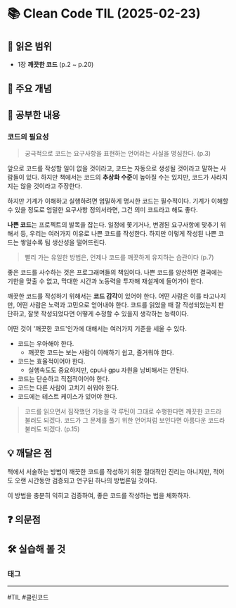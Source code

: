 # 📚 Clean Code TIL (2025-02-23)

## 📖 읽은 범위

- 1장 **깨끗한 코드** (p.2 ~ p.20)

## 📌 주요 개념


## 📖 공부한 내용

### 코드의 필요성

>궁극적으로 코드는 요구사항을 표현하는 언어라는 사실을 명심한다. (p.3)

앞으로 코드를 작성할 일이 없을 것이라고, 코드는 자동으로 생성될 것이라고 말하는 사람들이 있다. 하지만 책에서는 코드의 **추상화 수준**이 높아질 수는 있지만, 코드가 사라지지는 않을 것이라고 주장한다.

하지만 기계가 이해하고 실행하려면 엄밀하게 명시한 코드는 필수적이다. 기계가 이해할 수 있을 정도로 엄밀한 요구사항 정의서라면, 그건 의미 코드라고 해도 좋다.

**나쁜 코드**는 프로젝트의 발목을 잡는다. 일정에 쫓기거나, 변경된 요구사항에 맞추기 위해서 등, 우리는 여러가지 이유로 나쁜 코드를 작성한다. 하지만 이렇게 작성된 나쁜 코드는 쌓일수록 팀 생산성을 떨어뜨린다.

> 빨리 가는 유일한 방법은, 언제나 코드를 깨끗하게 유지하는 습관이다 (p.7)

좋은 코드를 사수하는 것은 프로그래머들의 책임이다. 나쁜 코드를 양산하면 결국에는 기한을 맞출 수 없고, 막대한 시간과 노동력을 투자해 재설계에 들어가야 한다. 

깨끗한 코드를 작성하기 위해서는 **코드 감각**이 있어야 한다. 어떤 사람은 이를 타고나지만, 어떤 사람은 노력과 고민으로 얻어내야 한다. 코드를 읽었을 때 잘 작성되었는지 판단하고, 잘못 작성되었다면 어떻게 수정할 수 있을지 생각하는 능력이다.

어떤 것이 '깨끗한 코드'인가에 대해서는 여러가지 기준을 세울 수 있다.

- 코드는 우아해야 한다.
	- 깨끗한 코드는 보는 사람이 이해하기 쉽고, 즐거워야 한다.
- 코드는 효율적이어야 한다.
	- 실행속도도 중요하지만, cpu나 gpu 자원을 낭비해서는 안된다.
- 코드는 단순하고 직접적이어야 한다.
- 코드는 다른 사람이 고치기 쉬워야 한다.
- 코드에는 테스트 케이스가 있어야 한다.

> 코드를 읽으면서 짐작했던 기능을 각 루틴이 그대로 수행한다면 깨끗한 코드라 불러도 되겠다. 코드가 그 문제를 풀기 위한 언어처럼 보인다면 아름다운 코드라 불러도 되겠다. (p.15)

## 💡 깨달은 점

책에서 서술하는 방법이 깨끗한 코드를 작성하기 위한 절대적인 진리는 아니지만, 적어도 오랜 시간동안 검증되고 연구된 하나의 방법론일 것이다. 

이 방법을 충분히 익히고 검증하여, 좋은 코드를 작성하는 법을 체화하자.

## ❓ 의문점


## 🛠️ 실습해 볼 것


### 태그
---
#TIL #클린코드 